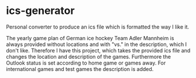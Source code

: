 # ics-generator

Personal converter to produce an ics file which is formatted the way I like it.

The yearly game plan of German ice hockey Team Adler Mannheim is always provided without locations and with "vs." in the description, which I don't like.
Therefore I have this project, which takes the provided ics file and changes the location and description of the games.
Furthermore the Outlook status is set according to home game or games away. For international games and test games the description is added.
